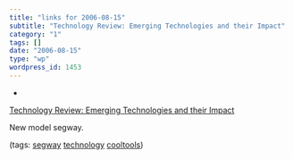 ```yaml
---
title: "links for 2006-08-15"
subtitle: "Technology Review: Emerging Technologies and their Impact"
category: "1"
tags: []
date: "2006-08-15"
type: "wp"
wordpress_id: 1453
---
```

- 
[Technology Review: Emerging Technologies and their Impact](http://www.technologyreview.com/read_article.aspx?id=17301)

New model segway.

(tags: [segway](http://del.icio.us/pitosalas/segway) [technology](http://del.icio.us/pitosalas/technology) [cooltools](http://del.icio.us/pitosalas/cooltools))